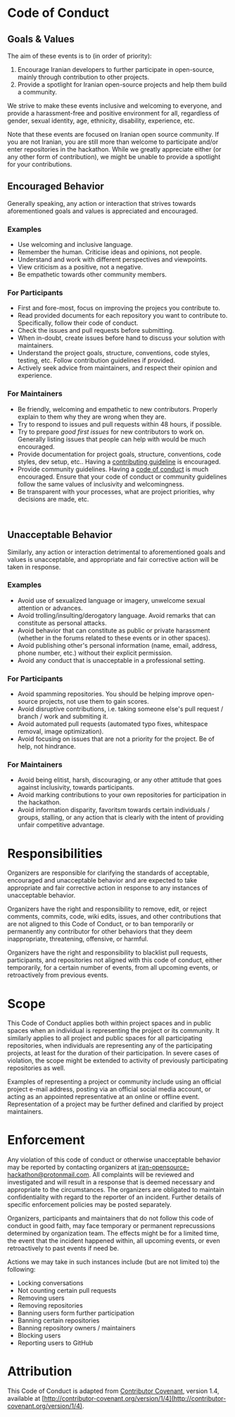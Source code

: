 # Code of Conduct

## Goals & Values

The aim of these events is to (in order of priority):

1. Encourage Iranian developers to further participate in open-source, mainly through contribution to other projects.
2. Provide a spotlight for Iranian open-source projects and help them build a community.

We strive to make these events inclusive and welcoming to everyone, and provide a harassment-free and positive
environment for all, regardless of gender, sexual identity, age, ethnicity, disability, 
experience, etc.

Note that these events are focused on Iranian open source community. If you are not Iranian, you are still more than welcome to 
participate and/or enter repositories in the hackathon. While we greatly appreciate either (or any other form of contribution),
we might be unable to provide a spotlight for your contributions.

## Encouraged Behavior

Generally speaking, any action or interaction that strives towards aforementioned goals and values
is appreciated and encouraged.

### Examples

- Use welcoming and inclusive language.
- Remember the human. Criticise ideas and opinions, not people.
- Understand and work with different perspectives and viewpoints.
- View criticism as a positive, not a negative.
- Be empathetic towards other community members.

### For Participants

- First and fore-most, focus on improving the projecs you contribute to.
- Read provided documents for each repository you want to contribute to. Specifically, follow their code of conduct.
- Check the issues and pull requests before submitting.
- When in-doubt, create issues before hand to discuss your solution with maintainers.
- Understand the project goals, structure, conventions, code styles, testing, etc. Follow contribution guidelines if provided.
- Actively seek advice from maintainers, and respect their opinion and experience.

### For Maintainers

- Be friendly, welcoming and empathetic to new contributors. Properly explain to them why they are wrong when they are.
- Try to respond to issues and pull requests within 48 hours, if possible.
- Try to prepare _good first issues_ for new contributors to work on. Generally listing issues that people can help with would be much encouraged.
- Provide documentation for project goals, structure, conventions, code styles, dev setup, etc.. Having a [contributing guideline](https://docs.github.com/en/communities/setting-up-your-project-for-healthy-contributions/setting-guidelines-for-repository-contributors) is encouraged.
- Provide community guidelines. Having a [code of conduct](https://opensource.guide/code-of-conduct/) is much encouraged. Ensure that your code of conduct or community guidelines follow the same values of inclusivity and welcomingness.
- Be transparent with your processes, what are project priorities, why decisions are made, etc.

<br>

## Unacceptable Behavior

Similarly, any action or interaction detrimental to aforementioned goals and values
is unacceptable, and appropriate and fair corrective action will be taken in response.

### Examples

- Avoid use of sexualized language or imagery, unwelcome sexual attention or advances.
- Avoid trolling/insulting/derogatory language. Avoid remarks that can constitute as personal attacks.
- Avoid behavior that can constitute as public or private harassment (whether in the forums related to these events or in other spaces).
- Avoid publishing other's personal information (name, email, address, phone number, etc.) without their explicit permission.
- Avoid any conduct that is unacceptable in a professional setting.

### For Participants

- Avoid spamming repositories. You should be helping improve open-source projects, not use them to gain scores.
- Avoid disruptive contributions, i.e. taking someone else's pull request / branch / work and submiting it.
- Avoid automated pull requests (automated typo fixes, whitespace removal, image optimization).
- Avoid focusing on issues that are not a priority for the project. Be of help, not hindrance.

### For Maintainers

- Avoid being elitist, harsh, discouraging, or any other attitude that goes against inclusivity, towards participants.
- Avoid marking contributions to your own repositories for participation in the hackathon.
- Avoid information disparity, favoritsm towards certain individuals / groups, stalling, or any action that is clearly with
the intent of providing unfair competitive advantage.

# Responsibilities

Organizers are responsible for clarifying the standards of acceptable, encouraged and unacceptable behavior
and are expected to take appropriate and fair corrective action in response to any instances of unacceptable behavior.

Organizers have the right and responsibility to remove, edit, or reject comments, commits, code, wiki edits, issues, and other contributions that are not aligned to this Code of Conduct, or to ban temporarily or permanently any contributor for other behaviors that they deem inappropriate, threatening, offensive, or harmful.

Organizers have the right and responsibility to blacklist pull requests, participants, and repositories not aligned
with this code of conduct, either temporarily, for a certain number of events, from all upcoming events, or retroactively
from previous events.

# Scope

This Code of Conduct applies both within project spaces and in public spaces when an individual is representing 
the project or its community. It similarly applies to all project and public spaces for all participating repositories, when individuals are representing any of the participating projects, at least for the duration of their participation. In severe
cases of violation, the scope might be extended to activity of previously participating repositories as well.

Examples of representing a project or community include using an official project e-mail address, posting via an official social media account, or acting as an appointed representative at an online or offline event. Representation of a project may be further defined and clarified by project maintainers.

# Enforcement

Any violation of this code of conduct or otherwise unacceptable behavior may be reported by contacting organizers
at [iran-opensource-hackathon@protonmail.com](mailto:iran-opensource-hackathon@protonmail.com). All complaints will be reviewed and investigated and will result in a response that is deemed necessary and appropriate to the circumstances. The organizers are obligated to maintain confidentiality with regard to the reporter of an incident. Further details of specific enforcement policies may be posted separately.

Organizers, participants and maintainers that do not follow this code of conduct in good faith, may face temporary or
permanent reprecussions determined by organization team. The effects might be for a limited time, the event that
the incident happened within, all upcoming events, or even retroactively to past events if need be.

Actions we may take in such instances include (but are not limited to) the following:

- Locking conversations
- Not counting certain pull requests
- Removing users
- Removing repositories
- Banning users form further participation
- Banning certain repositories
- Banning repository owners / maintainers
- Blocking users
- Reporting users to GitHub

# Attribution

This Code of Conduct is adapted from [Contributor Covenant](https://www.contributor-covenant.org), version 1.4, 
available at [http://contributor-covenant.org/version/1/4](http://contributor-covenant.org/version/1/4).
